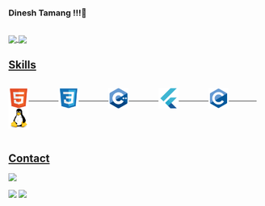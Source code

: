 
### Dinesh Tamang !!!👋

<!--
**DineshTamang/DineshTamang** is a ✨ _special_ ✨ repository because its `README.md` (this file) appears on your GitHub profile.

Here are some ideas to get you started:

- 🔭 I’m currently working on ...
- 🌱 I’m currently learning ...
- 👯 I’m looking to collaborate on ...
- 🤔 I’m looking for help with ...
- 💬 Ask me about ...
- 📫 How to reach me: ...
- 😄 Pronouns: ...
- ⚡ Fun fact: ...
-->
</br>

 <div>
  <a href="https://github.com/dinesh13088">
   <img align="center" height="170" src="https://github-readme-stats.vercel.app/api/top-langs/?username=DineshTamang&layout=compact&langs_count=16&theme=dracula"/>
  <img align="center" src="https://github-readme-stats.vercel.app/api?username=DineshTamang&show_icons=true&theme=dracula&include_all_commits=true&count_private=true&hide=issues"/>
</div>
 
 ## Skills
<div display: inline_block;"><br>

  <img height="40" align="center" alt="Dinesh-HTML" height="30" width="40" src="https://raw.githubusercontent.com/devicons/devicon/master/icons/html5/html5-original.svg">
 &nbsp;&nbsp;&nbsp;&nbsp;&nbsp;&nbsp;&nbsp;&nbsp;&nbsp;&nbsp;&nbsp;&nbsp;&nbsp;
  <img height="40" align="center" alt="Dinesh-CSS" height="30" width="40" src="https://raw.githubusercontent.com/devicons/devicon/master/icons/css3/css3-original.svg">
 &nbsp;&nbsp;&nbsp;&nbsp;&nbsp;&nbsp;&nbsp;&nbsp;&nbsp;&nbsp;&nbsp;&nbsp;&nbsp;

  <img height="40" align="center" alt="Dinesh-Cplusplus" height="30" width="40" src="https://raw.githubusercontent.com/devicons/devicon/master/icons/cplusplus/cplusplus-original.svg">
   &nbsp;&nbsp;&nbsp;&nbsp;&nbsp;&nbsp;&nbsp;&nbsp;&nbsp;&nbsp;&nbsp;&nbsp;&nbsp;
  <img height="40" align="center" alt="Dinesh-FLutter" height="30" width="40" src="https://raw.githubusercontent.com/devicons/devicon/master/icons/flutter/flutter-original.svg">
   &nbsp;&nbsp;&nbsp;&nbsp;&nbsp;&nbsp;&nbsp;&nbsp;&nbsp;&nbsp;&nbsp;&nbsp;&nbsp;
  <img height="40" align="center" alt="Dinesh-FLutter" height="30" width="40" src="https://raw.githubusercontent.com/devicons/devicon/master/icons/c/c-original.svg">
   &nbsp;&nbsp;&nbsp;&nbsp;&nbsp;&nbsp;&nbsp;&nbsp;&nbsp;&nbsp;&nbsp;&nbsp;&nbsp;
  <img height="40" align="center" alt="Dinesh-FLutter" height="30" width="40" src="https://raw.githubusercontent.com/devicons/devicon/master/icons/linux/linux-original.svg">

  
</div>
  
</br>

## Contact 
<div> 
  <a href="https://www.linkedin.com/in/dinesh-tamang-57007a291/" target="_blank"><img src="https://img.shields.io/badge/-LinkedIn-%230077B5?style=for-the-badge&logo=linkedin&logoColor=white" target="_blank"></a> 

  <a href="https://www.instagram.com/dineshtamang1308/?hl=en" target="_blank"><img src="https://img.shields.io/badge/-Instagram-%23E4405F?style=for-the-badge&logo=instagram&logoColor=white" target="_blank"></a>
  <a href = "mailto: dineshtamang1308@gmail.com"><img src="https://img.shields.io/badge/-Gmail-%23333?style=for-the-badge&logo=gmail&logoColor=white" target="_blank"></a>
 </br>
</br>
 
 
</div>
